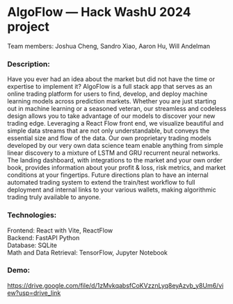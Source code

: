 # AlgoFlow — Hack WashU 2024 project 

Team members: Joshua Cheng, Sandro Xiao, Aaron Hu, Will Andelman

### Description:
Have you ever had an idea about the market but did not have the time or expertise to implement it? AlgoFlow is a full stack app that serves as an online trading platform for users to find, develop, and deploy machine learning models across prediction markets. Whether you are just starting out in machine learning or a seasoned veteran, our streamless and codeless design allows you to take advantage of our models to discover your new trading edge. Leveraging a React Flow front end, we visualize beautiful and simple data streams that are not only understandable, but conveys the essential size and flow of the data. Our own proprietary trading models developed by our very own data science team enable anything from simple linear discovery to a mixture of LSTM and GRU recurrent neural networks. The landing dashboard, with integrations to the market and your own order book, provides information about your profit & loss, risk metrics, and market conditions at your fingertips. Future directions plan to have an internal automated trading system to extend the train/test workflow to full deployment and internal links to your various wallets, making algorithmic trading truly available to anyone.

### Technologies:
Frontend: React with Vite, ReactFlow<br />
Backend: FastAPI Python<br />
Database: SQLite<br />
Math and Data Retrieval: TensorFlow, Jupyter Notebook

### Demo:
https://drive.google.com/file/d/1zMvkqabsfCoKVzznLyq8eyAzvb_y8Um6/view?usp=drive_link

